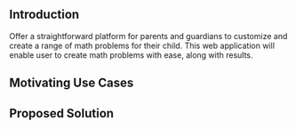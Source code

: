 ## Introduction
Offer a straightforward platform for parents and guardians to customize and create a range of math problems for their child. This web application will enable user to create math problems with ease, along with results.

## Motivating Use Cases


## Proposed Solution